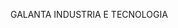 GALANTA INDUSTRIA E TECNOLOGIA

<!---
GalantaTecnologia/GalantaTecnologia is a ✨ special ✨ repository because its `README.md` (this file) appears on your GitHub profile.
You can click the Preview link to take a look at your changes.
--->
